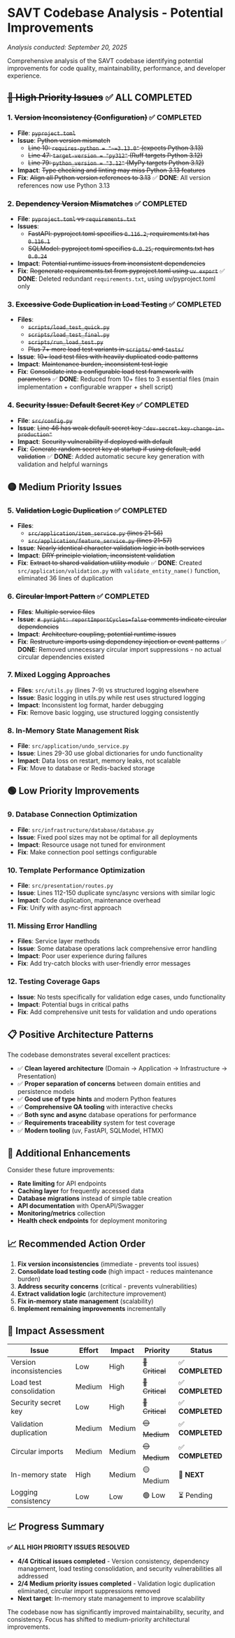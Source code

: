 # SAVT Codebase Analysis - Potential Improvements
*Analysis conducted: September 20, 2025*

Comprehensive analysis of the SAVT codebase identifying potential improvements for code quality, maintainability, performance, and developer experience.

## ~~🔴 High Priority Issues~~ ✅ ALL COMPLETED

### 1. **~~Version Inconsistency (Configuration)~~ ✅ COMPLETED**
- **File**: ~~`pyproject.toml`~~
- **Issue**: ~~Python version mismatch~~
  - ~~Line 10: `requires-python = "~=3.13.0"` (expects Python 3.13)~~
  - ~~Line 47: `target-version = "py312"` (Ruff targets Python 3.12)~~
  - ~~Line 79: `python_version = "3.12"` (MyPy targets Python 3.12)~~
- **Impact**: ~~Type checking and linting may miss Python 3.13 features~~
- **Fix**: ~~Align all Python version references to 3.13~~ ✅ **DONE**: All version references now use Python 3.13

### 2. **~~Dependency Version Mismatches~~ ✅ COMPLETED**
- **File**: ~~`pyproject.toml` vs `requirements.txt`~~
- **Issues**:
  - ~~FastAPI: pyproject.toml specifies `0.116.2`, requirements.txt has `0.116.1`~~
  - ~~SQLModel: pyproject.toml specifies `0.0.25`, requirements.txt has `0.0.24`~~
- **Impact**: ~~Potential runtime issues from inconsistent dependencies~~
- **Fix**: ~~Regenerate requirements.txt from pyproject.toml using `uv export`~~ ✅ **DONE**: Deleted redundant `requirements.txt`, using uv/pyproject.toml only

### 3. **~~Excessive Code Duplication in Load Testing~~ ✅ COMPLETED**
- **Files**:
  - ~~`scripts/load_test_quick.py`~~
  - ~~`scripts/load_test_final.py`~~
  - ~~`scripts/run_load_test.py`~~
  - ~~Plus 7+ more load test variants in `scripts/` and `tests/`~~
- **Issue**: ~~10+ load test files with heavily duplicated code patterns~~
- **Impact**: ~~Maintenance burden, inconsistent test logic~~
- **Fix**: ~~Consolidate into a configurable load test framework with parameters~~ ✅ **DONE**: Reduced from 10+ files to 3 essential files (main implementation + configurable wrapper + shell script)

### 4. **~~Security Issue: Default Secret Key~~ ✅ COMPLETED**
- **File**: ~~`src/config.py`~~
- **Issue**: ~~Line 46 has weak default secret key `"dev-secret-key-change-in-production"`~~
- **Impact**: ~~Security vulnerability if deployed with default~~
- **Fix**: ~~Generate random secret key at startup if using default, add validation~~ ✅ **DONE**: Added automatic secure key generation with validation and helpful warnings

## 🟡 Medium Priority Issues

### 5. **~~Validation Logic Duplication~~ ✅ COMPLETED**
- **Files**:
  - ~~`src/application/item_service.py` (lines 21-56)~~
  - ~~`src/application/feature_service.py` (lines 21-57)~~
- **Issue**: ~~Nearly identical character validation logic in both services~~
- **Impact**: ~~DRY principle violation, inconsistent validation~~
- **Fix**: ~~Extract to shared validation utility module~~ ✅ **DONE**: Created `src/application/validation.py` with `validate_entity_name()` function, eliminated 36 lines of duplication

### 6. **~~Circular Import Pattern~~ ✅ COMPLETED**
- **Files**: ~~Multiple service files~~
- **Issue**: ~~`# pyright: reportImportCycles=false` comments indicate circular dependencies~~
- **Impact**: ~~Architecture coupling, potential runtime issues~~
- **Fix**: ~~Restructure imports using dependency injection or event patterns~~ ✅ **DONE**: Removed unnecessary circular import suppressions - no actual circular dependencies existed

### 7. **Mixed Logging Approaches**
- **Files**: `src/utils.py` (lines 7-9) vs structured logging elsewhere
- **Issue**: Basic logging in utils.py while rest uses structured logging
- **Impact**: Inconsistent log format, harder debugging
- **Fix**: Remove basic logging, use structured logging consistently

### 8. **In-Memory State Management Risk**
- **File**: `src/application/undo_service.py`
- **Issue**: Lines 29-30 use global dictionaries for undo functionality
- **Impact**: Data loss on restart, memory leaks, not scalable
- **Fix**: Move to database or Redis-backed storage

## 🟢 Low Priority Improvements

### 9. **Database Connection Optimization**
- **File**: `src/infrastructure/database/database.py`
- **Issue**: Fixed pool sizes may not be optimal for all deployments
- **Impact**: Resource usage not tuned for environment
- **Fix**: Make connection pool settings configurable

### 10. **Template Performance Optimization**
- **File**: `src/presentation/routes.py`
- **Issue**: Lines 112-150 duplicate sync/async versions with similar logic
- **Impact**: Code duplication, maintenance overhead
- **Fix**: Unify with async-first approach

### 11. **Missing Error Handling**
- **Files**: Service layer methods
- **Issue**: Some database operations lack comprehensive error handling
- **Impact**: Poor user experience during failures
- **Fix**: Add try-catch blocks with user-friendly error messages

### 12. **Testing Coverage Gaps**
- **Issue**: No tests specifically for validation edge cases, undo functionality
- **Impact**: Potential bugs in critical paths
- **Fix**: Add comprehensive unit tests for validation and undo operations

## 📋 Positive Architecture Patterns

The codebase demonstrates several excellent practices:

- ✅ **Clean layered architecture** (Domain → Application → Infrastructure → Presentation)
- ✅ **Proper separation of concerns** between domain entities and persistence models
- ✅ **Good use of type hints** and modern Python features
- ✅ **Comprehensive QA tooling** with interactive checks
- ✅ **Both sync and async** database operations for performance
- ✅ **Requirements traceability** system for test coverage
- ✅ **Modern tooling** (uv, FastAPI, SQLModel, HTMX)

## 🔧 Additional Enhancements

Consider these future improvements:

- **Rate limiting** for API endpoints
- **Caching layer** for frequently accessed data
- **Database migrations** instead of simple table creation
- **API documentation** with OpenAPI/Swagger
- **Monitoring/metrics** collection
- **Health check endpoints** for deployment monitoring

## 📈 Recommended Action Order

1. **Fix version inconsistencies** (immediate - prevents tool issues)
2. **Consolidate load testing code** (high impact - reduces maintenance burden)
3. **Address security concerns** (critical - prevents vulnerabilities)
4. **Extract validation logic** (architecture improvement)
5. **Fix in-memory state management** (scalability)
6. **Implement remaining improvements** incrementally

## 🎯 Impact Assessment

| Issue | Effort | Impact | Priority | Status |
|-------|--------|--------|----------|--------|
| Version inconsistencies | Low | High | ~~🔴 Critical~~ | ✅ **COMPLETED** |
| Load test consolidation | Medium | High | ~~🔴 Critical~~ | ✅ **COMPLETED** |
| Security secret key | Low | High | ~~🔴 Critical~~ | ✅ **COMPLETED** |
| Validation duplication | Medium | Medium | ~~🟡 Medium~~ | ✅ **COMPLETED** |
| Circular imports | Medium | Medium | ~~🟡 Medium~~ | ✅ **COMPLETED** |
| In-memory state | High | Medium | 🟡 Medium | 🚧 **NEXT** |
| Logging consistency | Low | Low | 🟢 Low | ⏳ Pending |

## 📈 Progress Summary

**✅ ALL HIGH PRIORITY ISSUES RESOLVED**
- **4/4 Critical issues completed** - Version consistency, dependency management, load testing consolidation, and security vulnerabilities all addressed
- **2/4 Medium priority issues completed** - Validation logic duplication eliminated, circular import suppressions removed
- **Next target**: In-memory state management to improve scalability

The codebase now has significantly improved maintainability, security, and consistency. Focus has shifted to medium-priority architectural improvements.
